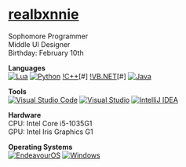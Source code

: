 # [realbxnnie](https://realbxnnie.github.io)
Sophomore Programmer\
Middle UI Designer\
Birthday: February 10th

**Languages**\
[![Lua](https://img.shields.io/badge/Lua-%232C2D72.svg?logo=lua&logoColor=white)](#)
[![Python](https://img.shields.io/badge/Python-3776AB?logo=python&logoColor=fff)](#)
[!C++](https://img.shields.io/badge/-C++-blue?logo=cplusplus)[#]
[!VB.NET](https://img.shields.io/badge/VB.NET-00AAFF?logo=vbneta&logoColor=000)[#]
[![Java](https://img.shields.io/badge/Java-%23ED8B00.svg?logo=openjdk&logoColor=white)](#)


**Tools**\
[![Visual Studio Code](https://custom-icon-badges.demolab.com/badge/Visual%20Studio%20Code-0078d7.svg?logo=vsc&logoColor=white)](#)
[![Visual Studio](https://custom-icon-badges.demolab.com/badge/Visual%20Studio-5C2D91.svg?&logo=visual-studio&logoColor=white)](#)
[![IntelliJ IDEA](https://img.shields.io/badge/IntelliJIDEA-000000.svg?logo=intellij-idea&logoColor=white)](#)

**Hardware**\
CPU: Intel Core i5-1035G1\
GPU: Intel Iris Graphics G1

**Operating Systems**\
[![EndeavourOS](https://img.shields.io/badge/EndeavourOS-A020F0?logo=endeavouros&logoColor=fff)](#)
[![Windows](https://custom-icon-badges.demolab.com/badge/Windows-0078D6?logo=windows11&logoColor=white)](#)
